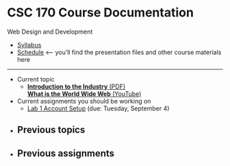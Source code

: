 # CSC 170 Course Documentation
Web Design and Development

- [Syllabus](syllabus.md)
- [Schedule](schedule.md) <– you’ll find the presentation files and other course materials here

<hr>

- Current topic
  - [**Introduction to the Industry** (PDF)](01-introduction-to-the-industry/01-introduction-to-the-industry.pdf)<br>[**What is the World Wide Web** (YouTube)](https://www.youtube.com/watch?v=J8hzJxb0rpc)
- Current assignments you should be working on
  - [Lab 1 Account Setup](lab01-account-setup/instructions.md) (due: Tuesday, September 4)
- Previous topics
  - 
- Previous assignments
  - 
